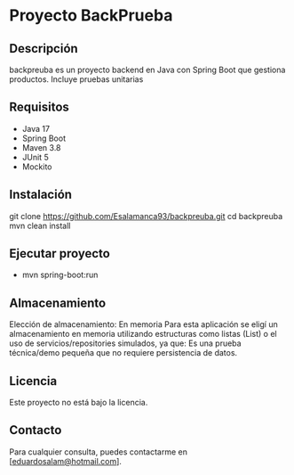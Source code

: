 # Proyecto BackPrueba

## Descripción

backpreuba es un proyecto backend en Java con Spring Boot que gestiona productos. Incluye pruebas unitarias


## Requisitos

- Java 17
- Spring Boot
- Maven 3.8 
- JUnit 5
- Mockito

## Instalación 

git clone https://github.com/Esalamanca93/backpreuba.git
cd backpreuba
mvn clean install

## Ejecutar proyecto

- mvn spring-boot:run

## Almacenamiento 

Elección de almacenamiento: En memoria
Para esta aplicación se eligí un almacenamiento en memoria utilizando estructuras como listas (List<Producto>) o el uso de servicios/repositories simulados, ya que:
Es una prueba técnica/demo pequeña que no requiere persistencia de datos.

## Licencia

Este proyecto  no está bajo la licencia.

## Contacto

Para cualquier consulta, puedes contactarme en [eduardosalam@hotmail.com].

